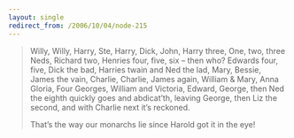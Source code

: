 ```yaml
---
layout: single
redirect_from: /2006/10/04/node-215
---
```


> Willy, Willy, Harry, Ste,
> Harry, Dick, John, Harry three,
> One, two, three Neds, Richard two,
> Henries four, five, six – then who?
> Edwards four, five, Dick the bad,
> Harries twain and Ned the lad,
> Mary, Bessie, James the vain,
> Charlie, Charlie, James again,
> William & Mary, Anna Gloria,
> Four Georges, William and Victoria,
> Edward, George, then Ned the eighth
> quickly goes and abdicat’th,
> leaving George, then Liz the second,
> and with Charlie next it’s reckoned.
>
> That’s the way our monarchs lie
> since Harold got it in the eye!
